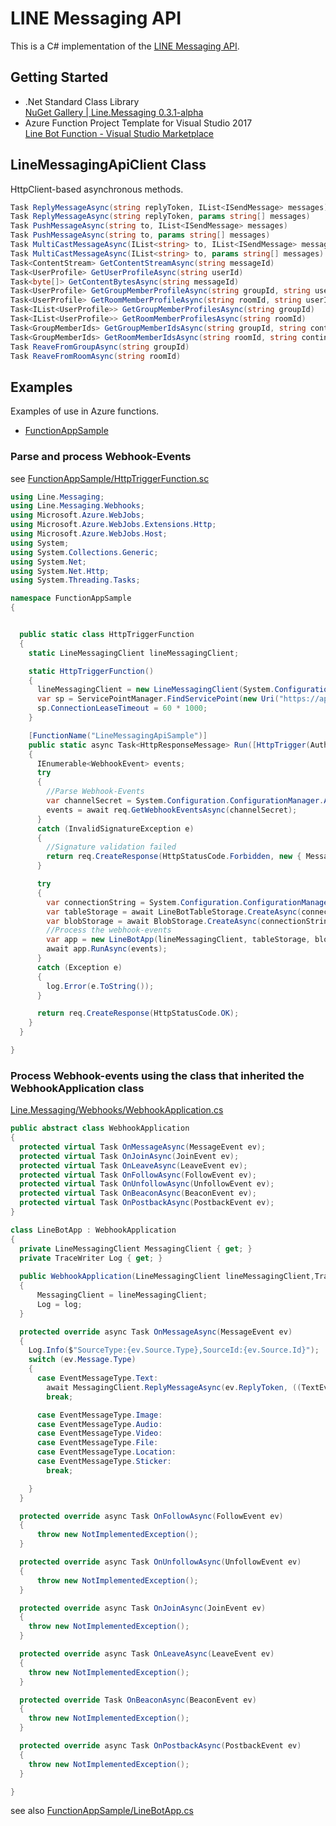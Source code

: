 # LINE Messaging API

This is a C# implementation of the [LINE Messaging API](https://developers.line.me/messaging-api/overview).

## Getting Started
- .Net Standard Class Library   
[NuGet Gallery | Line.Messaging 0.3.1-alpha](https://www.nuget.org/packages/Line.Messaging/0.3.1-alpha)
- Azure Function Project Template for Visual Studio 2017  
[Line Bot Function - Visual Studio Marketplace](https://marketplace.visualstudio.com/items?itemName=pierre3.LineBotFunction)

## LineMessagingApiClient Class

HttpClient-based asynchronous methods.
```cs
Task ReplyMessageAsync(string replyToken, IList<ISendMessage> messages)
Task ReplyMessageAsync(string replyToken, params string[] messages)
Task PushMessageAsync(string to, IList<ISendMessage> messages)
Task PushMessageAsync(string to, params string[] messages)
Task MultiCastMessageAsync(IList<string> to, IList<ISendMessage> messages)
Task MultiCastMessageAsync(IList<string> to, params string[] messages)
Task<ContentStream> GetContentStreamAsync(string messageId)
Task<UserProfile> GetUserProfileAsync(string userId)
Task<byte[]> GetContentBytesAsync(string messageId)
Task<UserProfile> GetGroupMemberProfileAsync(string groupId, string userId)
Task<UserProfile> GetRoomMemberProfileAsync(string roomId, string userId)
Task<IList<UserProfile>> GetGroupMemberProfilesAsync(string groupId)
Task<IList<UserProfile>> GetRoomMemberProfilesAsync(string roomId)
Task<GroupMemberIds> GetGroupMemberIdsAsync(string groupId, string continuationToken)
Task<GroupMemberIds> GetRoomMemberIdsAsync(string roomId, string continuationToken = null)
Task ReaveFromGroupAsync(string groupId)
Task ReaveFromRoomAsync(string roomId)
```


## Examples 

Examples of use in Azure functions. 
- [FunctionAppSample](https://github.com/pierre3/LineMessagingApi/blob/master/FunctionAppSample)

### Parse and process Webhook-Events

see [FunctionAppSample/HttpTriggerFunction.sc](https://github.com/pierre3/LineMessagingApi/blob/master/FunctionAppSample/HttpTriggerFunction.cs)

```cs
using Line.Messaging;
using Line.Messaging.Webhooks;
using Microsoft.Azure.WebJobs;
using Microsoft.Azure.WebJobs.Extensions.Http;
using Microsoft.Azure.WebJobs.Host;
using System;
using System.Collections.Generic;
using System.Net;
using System.Net.Http;
using System.Threading.Tasks;

namespace FunctionAppSample
{


  public static class HttpTriggerFunction
  {
    static LineMessagingClient lineMessagingClient;

    static HttpTriggerFunction()
    {
      lineMessagingClient = new LineMessagingClient(System.Configuration.ConfigurationManager.AppSettings["ChannelAccessToken"]);
      var sp = ServicePointManager.FindServicePoint(new Uri("https://api.line.me"));
      sp.ConnectionLeaseTimeout = 60 * 1000;
    }

    [FunctionName("LineMessagingApiSample")]
    public static async Task<HttpResponseMessage> Run([HttpTrigger(AuthorizationLevel.Anonymous, "post", Route = null)]HttpRequestMessage req, TraceWriter log)
    {
      IEnumerable<WebhookEvent> events;
      try
      {
        //Parse Webhook-Events
        var channelSecret = System.Configuration.ConfigurationManager.AppSettings["ChannelSecret"];
        events = await req.GetWebhookEventsAsync(channelSecret);
      }
      catch (InvalidSignatureException e)
      {
        //Signature validation failed
        return req.CreateResponse(HttpStatusCode.Forbidden, new { Message = e.Message });
      }

      try
      {
        var connectionString = System.Configuration.ConfigurationManager.AppSettings["AzureWebJobsStorage"];
        var tableStorage = await LineBotTableStorage.CreateAsync(connectionString);
        var blobStorage = await BlobStorage.CreateAsync(connectionString, "linebotcontainer");
        //Process the webhook-events
        var app = new LineBotApp(lineMessagingClient, tableStorage, blobStorage, log);
        await app.RunAsync(events);
      }
      catch (Exception e)
      {
        log.Error(e.ToString());
      }

      return req.CreateResponse(HttpStatusCode.OK);
    }
  }

}
```
### Process Webhook-events using the class that inherited the WebhookApplication class
        
[Line.Messaging/Webhooks/WebhookApplication.cs](https://github.com/pierre3/LineMessagingApi/blob/master/Line.Messaging/Webhooks/WebhookApplication.cs)   

```cs
public abstract class WebhookApplication
{
  protected virtual Task OnMessageAsync(MessageEvent ev);
  protected virtual Task OnJoinAsync(JoinEvent ev);
  protected virtual Task OnLeaveAsync(LeaveEvent ev);
  protected virtual Task OnFollowAsync(FollowEvent ev);
  protected virtual Task OnUnfollowAsync(UnfollowEvent ev);
  protected virtual Task OnBeaconAsync(BeaconEvent ev);
  protected virtual Task OnPostbackAsync(PostbackEvent ev);
}
```


```cs
class LineBotApp : WebhookApplication
{
  private LineMessagingClient MessagingClient { get; }
  private TraceWriter Log { get; }
  
  public WebhookApplication(LineMessagingClient lineMessagingClient,TraceWriter log)
  {
      MessagingClient = lineMessagingClient;
      Log = log;
  }

  protected override async Task OnMessageAsync(MessageEvent ev)
  {
    Log.Info($"SourceType:{ev.Source.Type},SourceId:{ev.Source.Id}");
    switch (ev.Message.Type)
    {
      case EventMessageType.Text:
        await MessagingClient.ReplyMessageAsync(ev.ReplyToken, ((TextEventMessage)ev.Message).Text);
        break;

      case EventMessageType.Image:
      case EventMessageType.Audio:
      case EventMessageType.Video:
      case EventMessageType.File:
      case EventMessageType.Location:
      case EventMessageType.Sticker:
        break;

    }
  }

  protected override async Task OnFollowAsync(FollowEvent ev)
  {
      throw new NotImplementedException();
  }

  protected override async Task OnUnfollowAsync(UnfollowEvent ev)
  {
      throw new NotImplementedException();
  }

  protected override async Task OnJoinAsync(JoinEvent ev)
  {
    throw new NotImplementedException();
  }

  protected override async Task OnLeaveAsync(LeaveEvent ev)
  {
    throw new NotImplementedException();
  }

  protected override Task OnBeaconAsync(BeaconEvent ev)
  {
    throw new NotImplementedException();
  }

  protected override async Task OnPostbackAsync(PostbackEvent ev)
  {
    throw new NotImplementedException();
  }

}
```

see also [FunctionAppSample/LineBotApp.cs](https://github.com/pierre3/LineMessagingApi/blob/master/FunctionAppSample/LineBotApp.cs)
